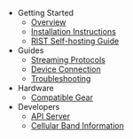 - Getting Started
  - [Overview](/docs/README.md)
  - [Installation Instructions](/docs/installation/installation-instructions.md)
  - [RIST Self-hosting Guide](/docs/installation/rist-self-hosting-guide.md)
- Guides
  - [Streaming Protocols](/docs/protocols/how-to-use-streaming-protocols.md)
  - [Device Connection](/docs/devices/how-to-connect-your-devices.md)
  - [Troubleshooting](/docs/troubleshooting/basic-troubleshooting.md)
- Hardware
  - [Compatible Gear](/docs/devices/gear-recommendations-tested.md)
- Developers
  - [API Server](/docs/developers/api-server.md)
  - [Cellular Band Information](/docs/devices/cellular_band_info.md)

